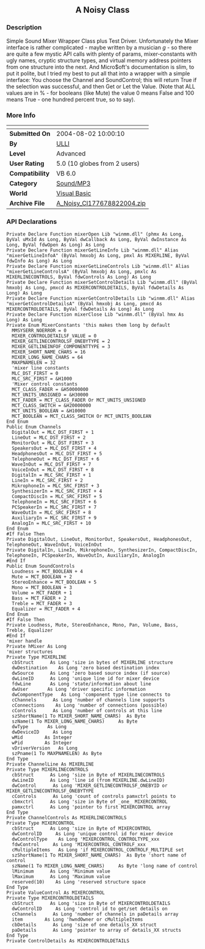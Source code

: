 ﻿<div align="center">

## A Noisy Class


</div>

### Description

Simple Sound Mixer Wrapper Class plus Test Driver. Unfortunately the Mixer interface is rather complicated - maybe written by a musician *g* - so there are quite a few mystic API calls with plenty of params, mixer-constants with ugly names, cryptic structure types, and virtual memory address pointers from one structure into the next. And Micro$oft's documentation is slim, to put it polite, but I tried my best to put all that into a wrapper with a simple interface: You choose the Channel and SoundControl; this will return True if the selection was successful, and then Get or Let the Value. (Note that ALL values are in % - for booleans (like Mute) the value 0 means False and 100 means True - one hundred percent true, so to say).
 
### More Info
 


<span>             |<span>
---                |---
**Submitted On**   |2004-08-02 10:00:10
**By**             |[ULLI](https://github.com/Planet-Source-Code/PSCIndex/blob/master/ByAuthor/ulli.md)
**Level**          |Advanced
**User Rating**    |5.0 (10 globes from 2 users)
**Compatibility**  |VB 6\.0
**Category**       |[Sound/MP3](https://github.com/Planet-Source-Code/PSCIndex/blob/master/ByCategory/sound-mp3__1-45.md)
**World**          |[Visual Basic](https://github.com/Planet-Source-Code/PSCIndex/blob/master/ByWorld/visual-basic.md)
**Archive File**   |[A\_Noisy\_Cl177678822004\.zip](https://github.com/Planet-Source-Code/ulli-a-noisy-class__1-55304/archive/master.zip)

### API Declarations

```
Private Declare Function mixerOpen Lib "winmm.dll" (phmx As Long, ByVal uMxId As Long, ByVal dwCallback As Long, ByVal dwInstance As Long, ByVal fdwOpen As Long) As Long
Private Declare Function mixerGetLineInfo Lib "winmm.dll" Alias "mixerGetLineInfoA" (ByVal hmxobj As Long, pmxl As MIXERLINE, ByVal fdwInfo As Long) As Long
Private Declare Function mixerGetLineControls Lib "winmm.dll" Alias "mixerGetLineControlsA" (ByVal hmxobj As Long, pmxlc As MIXERLINECONTROLS, ByVal fdwControls As Long) As Long
Private Declare Function mixerSetControlDetails Lib "winmm.dll" (ByVal hmxobj As Long, pmxcd As MIXERCONTROLDETAILS, ByVal fdwDetails As Long) As Long
Private Declare Function mixerGetControlDetails Lib "winmm.dll" Alias "mixerGetControlDetailsA" (ByVal hmxobj As Long, pmxcd As MIXERCONTROLDETAILS, ByVal fdwDetails As Long) As Long
Private Declare Function mixerClose Lib "winmm.dll" (ByVal hmx As Long) As Long
Private Enum MixerConstants 'this makes them long by default
  MMSYSERR_NOERROR = 0
  MIXER_CONTROLDETAILSF_VALUE = 0
  MIXER_GETLINECONTROLSF_ONEBYTYPE = 2
  MIXER_GETLINEINFOF_COMPONENTTYPE = 3
  MIXER_SHORT_NAME_CHARS = 16
  MIXER_LONG_NAME_CHARS = 64
  MAXPNAMELEN = 32
  'mixer line constants
  MLC_DST_FIRST = 0
  MLC_SRC_FIRST = &H1000
  'Mixer control constants
  MCT_CLASS_FADER = &H50000000
  MCT_UNITS_UNSIGNED = &H30000
  MCT_FADER = MCT_CLASS_FADER Or MCT_UNITS_UNSIGNED
  MCT_CLASS_SWITCH = &H20000000
  MCT_UNITS_BOOLEAN = &H10000
  MCT_BOOLEAN = MCT_CLASS_SWITCH Or MCT_UNITS_BOOLEAN
End Enum
Public Enum Channels
  DigitalOut = MLC_DST_FIRST + 1
  LineOut = MLC_DST_FIRST + 2
  MonitorOut = MLC_DST_FIRST + 3
  SpeakersOut = MLC_DST_FIRST + 4
  HeadphonesOut = MLC_DST_FIRST + 5
  TelephoneOut = MLC_DST_FIRST + 6
  WaveInOut = MLC_DST_FIRST + 7
  VoiceInOut = MLC_DST_FIRST + 8
  DigitalIn = MLC_SRC_FIRST + 1
  LineIn = MLC_SRC_FIRST + 2
  MikrophoneIn = MLC_SRC_FIRST + 3
  SynthesizerIn = MLC_SRC_FIRST + 4
  CompactDiscIn = MLC_SRC_FIRST + 5
  TelephoneIn = MLC_SRC_FIRST + 6
  PCSpeakerIn = MLC_SRC_FIRST + 7
  WaveOutIn = MLC_SRC_FIRST + 8
  AuxiliaryIn = MLC_SRC_FIRST + 9
  AnalogIn = MLC_SRC_FIRST + 10
End Enum
#If False Then
Private DigitalOut, LineOut, MonitorOut, SpeakersOut, HeadphonesOut, TelephoneOut, WaveInOut, VoiceInOut
Private DigitalIn, LineIn, MikrophoneIn, SynthesizerIn, CompactDiscIn, TelephoneIn, PCSpeakerIn, WaveOutIn, AuxiliaryIn, AnalogIn
#End If
Public Enum SoundControls
  Loudness = MCT_BOOLEAN + 4
  Mute = MCT_BOOLEAN + 2
  StereoEnhance = MCT_BOOLEAN + 5
  Mono = MCT_BOOLEAN + 3
  Volume = MCT_FADER + 1
  Bass = MCT_FADER + 2
  Treble = MCT_FADER + 3
  Equalizer = MCT_FADER + 4
End Enum
#If False Then
Private Loudness, Mute, StereoEnhance, Mono, Pan, Volume, Bass, Treble, Equalizer
#End If
'mixer handle
Private hMixer As Long
'mixer structures
Private Type MIXERLINE
  cbStruct      As Long 'size in bytes of MIXERLINE structure
  dwDestination    As Long 'zero based destination index
  dwSource      As Long 'zero based source index (if source)
  dwLineID      As Long 'unique line id for mixer device
  fdwLine       As Long 'state/information about line
  dwUser       As Long 'driver specific information
  dwComponentType   As Long 'component type line connects to
  cChannels      As Long 'number of channels line supports
  cConnections    As Long 'number of connections (possible)
  cControls      As Long 'number of controls at this line
  szShortName(1 To MIXER_SHORT_NAME_CHARS)  As Byte
  szName(1 To MIXER_LONG_NAME_CHARS)     As Byte
  dwType       As Long
  dwDeviceID     As Long
  wMid        As Integer
  wPid        As Integer
  vDriverVersion   As Long
  szPname(1 To MAXPNAMELEN) As Byte
End Type
Private ChannelLine As MIXERLINE
Private Type MIXERLINECONTROLS
  cbStruct      As Long 'size in Byte of MIXERLINECONTROLS
  dwLineID      As Long 'line id (from MIXERLINE.dwLineID)
  dwControl      As Long 'MIXER_GETLINECONTROLSF_ONEBYID or MIXER_GETLINECONTROLSF_ONEBYTYPE
  cControls      As Long 'count of controls pamxctrl points to
  cbmxctrl      As Long 'size in Byte of _one_ MIXERCONTROL
  pamxctrl      As Long 'pointer to first MIXERCONTROL array
End Type
Private ChannelControls As MIXERLINECONTROLS
Private Type MIXERCONTROL
  cbStruct      As Long 'size in Byte of MIXERCONTROL
  dwControlID     As Long 'unique control id for mixer device
  dwControlType    As Long 'MIXERCONTROL_CONTROLTYPE_xxx
  fdwControl     As Long 'MIXERCONTROL_CONTROLF_xxx
  cMultipleItems   As Long 'if MIXERCONTROL_CONTROLF_MULTIPLE set
  szShortName(1 To MIXER_SHORT_NAME_CHARS)  As Byte 'short name of control
  szName(1 To MIXER_LONG_NAME_CHARS)     As Byte 'long name of control
  lMinimum      As Long 'Minimum value
  lMaximum      As Long 'Maximum value
  reserved(10)    As Long 'reserved structure space
End Type
Private ValueControl As MIXERCONTROL
Private Type MIXERCONTROLDETAILS
  cbStruct      As Long 'size in Byte of MIXERCONTROLDETAILS
  dwControlID     As Long 'control id to get/set details on
  cChannels      As Long 'number of channels in paDetails array
  item        As Long 'hwndOwner or cMultipleItems
  cbDetails      As Long 'size of one details_XX struct
  paDetails      As Long 'pointer to array of details_XX structs
End Type
Private ControlDetails As MIXERCONTROLDETAILS
```





